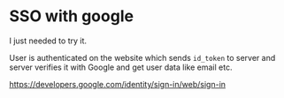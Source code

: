 # SSO with google

I just needed to try it.

User is authenticated on the website which sends `id_token` to server
and server verifies it with Google and get user data like email etc. 
 
https://developers.google.com/identity/sign-in/web/sign-in
